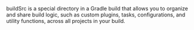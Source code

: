 buildSrc is a special directory in a Gradle build that allows you to organize and share build logic, such as custom
plugins, tasks, configurations, and utility functions, across all projects in your build.